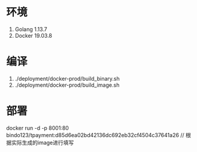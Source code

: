 # 环境
1. Golang 1.13.7
2. Docker 19.03.8

# 编译
1. ./deployment/docker-prod/build_binary.sh
2. ./deployment/docker-prod/build_image.sh

# 部署
docker run -d -p 8001:80 bindo123/tpayment:d85d6ea02bd42136dc692eb32cf4504c37641a26  // 根据实际生成的image进行填写


